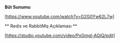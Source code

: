**Büt Sunumu**

[https://www.youtube.com/watch?v=G2G0Yw62L7w]


** Redis ve RabbitMq Açıklaması **

[https://studio.youtube.com/video/PxGmgl-AQjQ/edit]
